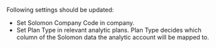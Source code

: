 Following settings should be updated:

- Set Solomon Company Code in company.
- Set Plan Type in relevant analytic plans. Plan Type decides which
  column of the Solomon data the analytic account will be mapped to.
